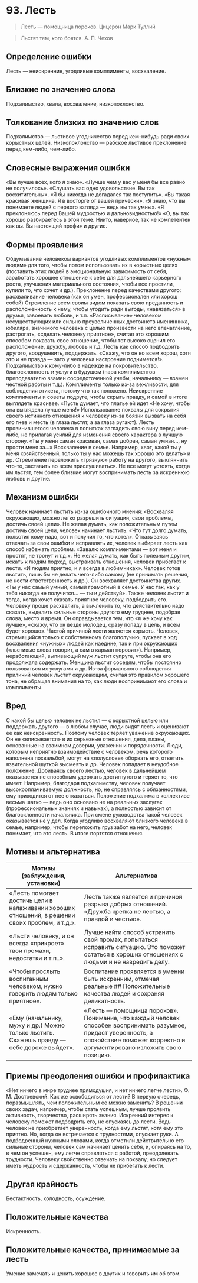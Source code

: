 # 93. Лесть
> Лесть — помощница пороков.
Цицерон Марк Туллий

>Льстят тем, кого боятся.
А. П. Чехов

## Определение ошибки
Лесть — неискренние, угодливые комплименты, восхваление.

## Близкие по значению слова
Подхалимство, хвала, восхваление, низкопоклонство.

## Толкование близких по значению слов
Подхалимство — льстивое угодничество перед кем-нибудь ради своих корыстных целей.
Низкопоклонство — рабское льстивое преклонение перед кем-либо, чем-либо.

## Словесные выражения ошибки
«Вы лучше всех, кого я знаю».
«Лучше чем у вас у меня бы все равно не получилось».
«Слушать вас одно удовольствие. Вы так восхитительны».
«Я бы никогда не догадался так поступить».
«Вы такая красивая женщина. Я в восторге от вашей причёски».
«Я знаю, что вы понимаете людей с первого взгляда — ведь вы так умны».
«Я преклоняюсь перед Вашей мудростью и дальновидностью!»
«О, вы так хорошо разбираетесь в этой теме. Никто, наверное, так не компетентен как вы. Вы настоящий профи» и другие.

## Формы проявления
 Обдумывание человеком вариантов угодливых комплиментов «нужным людям» для того, чтобы потом использовать их в корыстных целях (поставить этих людей в эмоциональную зависимость от себя, заработать хорошее отношение к себе для дальнейшего карьерного роста, улучшения материального состояния, чтобы все простили, купили то, что хочет и др.).
Преклонение перед качествами другого: расхваливание человека (как он умен, профессионален или хорош собой) Стремление всем своим видом показать свою преданность и расположенность к нему, чтобы угодить ради выгоды, «навязаться» в друзья, завоевать любовь, и т.п.
«Расписывание» человеком несуществующих или сильно преувеличенных достоинств именинника, юбиляра, значимого человека с целью произвести на него впечатление, растрогать, «сделать человеку приятное», считая это хорошим способом показать свое отношение, чтобы тот высоко оценил его расположение, дружбу, любовь и т.д.
Лесть как способ подбодрить другого, воодушевить, поддержать. «Скажу, что он во всем хорош, хотя это и не правда — зато у человека настроение поднимется!».
Подхалимство к кому-либо в надежде на покровительство, благосклонность и услуги в будущем (пара комплиментов преподавателю взамен сосредоточенной учебы, начальнику — взамен честной работы и т.д.).
Комплименты только из-за вежливости, для соблюдения этикета, потому что так положено.
Неискренние комплименты и советы подруге, чтобы скрыть правду, и самой в итоге выглядеть красивее. «Пусть думает, что платье ей идет «Не хочу, чтобы она выглядела лучше меня!»
Использование похвалы для сокрытия своего истинного отношения к человеку из-за боязни вызвать на себя его гнев и месть (в глаза льстят, а за глаза ругают).
Лесть провинившегося человека в попытках загладить свою вину перед кем-либо, не прилагая усилий для изменения своего характера в лучшую сторону. «Ты у меня самая красивая, самая добрая, самая умная..., ну прости меня за...»
Восхваление в семье. Например, «вот, какой ты у меня хозяйственный, только ты у нас можешь так хорошо это делать» и др. Стремление переложить «грязную» работу на другого, выклянчить что-то, заставить во всем прислушиваться. Не все могут устоять, когда им льстят, тем более близкие могут воспринимать лесть за искреннюю любовь и другие.

## Механизм ошибки
Человек начинает льстить из-за ошибочного мнения: «Восхваляя окружающих, можно легко разрешить ситуации, свои проблемы, достичь своей цели».
Не желая думать, как положительным путем достичь своей цели, человек начинает льстить. «Что тут долго думать, польстил кому надо, вот и получил то, что хотел».
Отказываясь отвечать за свои ошибки и исправлять их, человек выбирает лесть как способ избежать проблем. «Завалю комплиментами — вот меня и простят, не тронут и т.д.».
Не желая думать, как быть полезным другим, искать к людям подход, выстраивать отношения, человек прибегает к лести. «И людям приятно, и я всегда в любимчиках».
Человек готов льстить, лишь бы не делать чего-либо самому (не принимать решения, не нести ответственность и др.). Он восхваляет достоинства других. «Ты у нас самый умный, самый грамотный в семье. У нас так, как у тебя никогда не получится... — ты и действуй».
Также человек льстит и тогда, когда хочет сказать приятное человеку, подбодрить его. Человеку проще расхвалить, а вычленить то, что действительно надо сказать, выделить сильные стороны другого ему труднее, подобрав слова, место и время. Он оправдывается тем, что «я же хочу как лучше», «скажу, что он везде молодец, сразу попаду в цель, и всем будет хорошо».
Частой причиной лести является корысть. Человек, стремящийся только к собственному благополучию, пускает в ход восхваления «нужных» людей как наедине, так и при окружающих («льстивые слова говорит, а сам в карман норовит»). Например, неработающий, выпивающий муж льстит супруге, чтобы она его продолжала содержать. Женщина льстит соседям, чтобы постоянно пользоваться их услугами и др.
Из-за формального соблюдения приличий человек льстит окружающим, считая это правилом хорошего тона, не обращая внимания на то, как люди воспринимают его слова и комплименты.

## Вред
С какой бы целью человек не льстил — с корыстной целью или поддержать другого — в любом случае, люди видят лесть и оценивают ее как неискренность. Поэтому человек теряет уважение окружающих. Он не «вписывается» в их серьезные отношения, дела, планы, основанные на взаимном доверии, уважении и порядочности.
Люди, которым неприятно взаимодействие с человеком, речь которого наполнена похвальбой, могут на «полуслове» оборвать его, ответить язвительной шуткой высмеять и др. Человек попадает в неудобное положение.
Добиваясь своего лестью, человек в дальнейшем оказывается не способным удержать достигнутого и теряет то, что имеет. Например, благодаря подхалимству, человек получает высокооплачиваемую должность, но, не справляясь с обязанностями, ему приходится от нее отказаться.
Положение подхалима в коллективе весьма шатко — ведь оно основано не на реальных заслугах (профессиональных знаниях и навыках), а полностью зависит от благосклонности начальника. При смене руководства такой человек оказывается не у дел.
Когда угодливо восхваляют близкого человека в семье, например, чтобы переложить груз забот на него, человек понимает, что это лесть. В итоге портятся отношения.

## Мотивы и альтернатива
Мотивы (заблуждения, установки) | Альтернатива
---|---
«Лесть помогает достичь цели в налаживании хороших отношений, в решении своих проблем, и т.д.».	| Лесть также является и причиной разрыва добрых отношений. «Дружба крепка не лестью, а правдой и честью».
«Льсти человеку, и он всегда «прикроет» твои промахи, недостатки и т.п..».	| Лучше найти способ устранить свой промах, попытаться исправить ситуацию. Это поможет остаться в хороших отношениях с людьми и не навредить делу.
«Чтобы прослыть воспитанным человеком, нужно говорить людям только приятное».	| Воспитание проявляется в умении быть искренним, отмечая реальные ## Положительные качества людей и сохраняя деликатность.
«Ему (начальнику, мужу и др.) Можно только льстить. Скажешь правду — себе дороже выйдет». | «Лесть — помощница пороков». Понимание, что каждый человек способен воспринимать разумное, придаст уверенность, а спокойствие поможет корректно и аргументировано изложить свою позицию.

## Приемы преодоления ошибки и профилактика
«Нет ничего в мире труднее прямодушия, и нет ничего легче лести». Ф. М. Достоевский.
Как же освободиться от лести? В первую очередь, поразмышлять, чем положительным ее можно заменить?
В решении своих задач, например, чтобы стать успешным, лучше проявить активность, творчество, расширять знания.
Искренний интерес к человеку поможет подбодрить его, не опускаясь до лести. Ведь человек не приобретает уверенность, когда ему льстят, хотя ему это приятно. Но, когда он встречается с трудностями, опускает руки. А подбодренный нужными словами, когда отметили действительно его сильные стороны, человек сам начинает ценить себя, и, опираясь на то, в чем он успешен, ему легче справляться с работой, преодолевать трудности.
Человеку свойственно отвечать на похвалу, но следует иметь мудрость и сдержанность, чтобы не прибегать к лести.

## Другая крайность
Бестактность, холодность, осуждение.

## Положительные качества
Искренность.

## Положительные качества, принимаемые за лесть
Умение замечать и ценить хорошее в других и говорить им об этом. 
